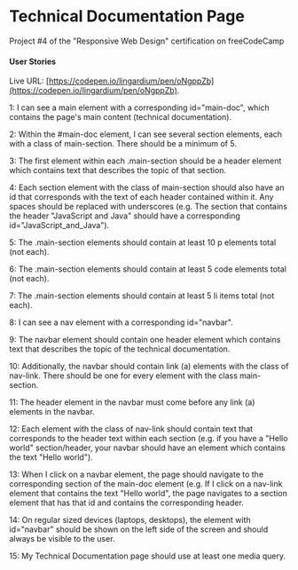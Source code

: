 # Technical Documentation Page

Project #4 of the "Responsive Web Design" certification on freeCodeCamp

#### User Stories

Live URL: [https://codepen.io/lingardium/pen/oNgppZb](https://codepen.io/lingardium/pen/oNgppZb).


1: I can see a main element with a corresponding id="main-doc", which contains the page's main content (technical documentation).

2: Within the #main-doc element, I can see several section elements, each with a class of main-section. There should be a minimum of 5.

3: The first element within each .main-section should be a header element which contains text that describes the topic of that section.

4: Each section element with the class of main-section should also have an id that corresponds with the text of each header contained within it. Any spaces should be replaced with underscores (e.g. The section that contains the header "JavaScript and Java" should have a corresponding id="JavaScript_and_Java").

5: The .main-section elements should contain at least 10 p elements total (not each).

6: The .main-section elements should contain at least 5 code elements total (not each).

7: The .main-section elements should contain at least 5 li items total (not each).

8: I can see a nav element with a corresponding id="navbar".

9: The navbar element should contain one header element which contains text that describes the topic of the technical documentation.

10: Additionally, the navbar should contain link (a) elements with the class of nav-link. There should be one for every element with the class main-section.

11: The header element in the navbar must come before any link (a) elements in the navbar.

12: Each element with the class of nav-link should contain text that corresponds to the header text within each section (e.g. if you have a "Hello world" section/header, your navbar should have an element which contains the text "Hello world").

13: When I click on a navbar element, the page should navigate to the corresponding section of the main-doc element (e.g. If I click on a nav-link element that contains the text "Hello world", the page navigates to a section element that has that id and contains the corresponding header.

14: On regular sized devices (laptops, desktops), the element with id="navbar" should be shown on the left side of the screen and should always be visible to the user.

15: My Technical Documentation page should use at least one media query.